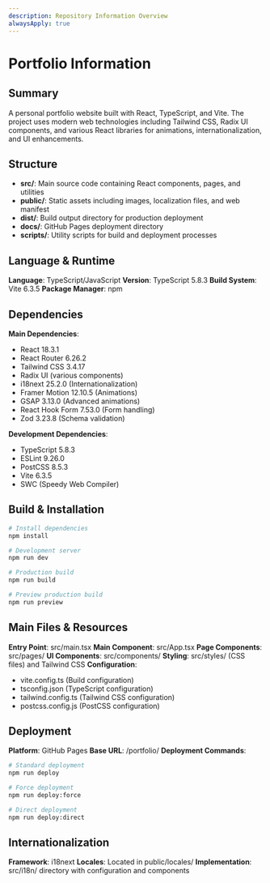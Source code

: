 ```yaml
---
description: Repository Information Overview
alwaysApply: true
---
```


# Portfolio Information

## Summary
A personal portfolio website built with React, TypeScript, and Vite. The project uses modern web technologies including Tailwind CSS, Radix UI components, and various React libraries for animations, internationalization, and UI enhancements.

## Structure
- **src/**: Main source code containing React components, pages, and utilities
- **public/**: Static assets including images, localization files, and web manifest
- **dist/**: Build output directory for production deployment
- **docs/**: GitHub Pages deployment directory
- **scripts/**: Utility scripts for build and deployment processes

## Language & Runtime
**Language**: TypeScript/JavaScript
**Version**: TypeScript 5.8.3
**Build System**: Vite 6.3.5
**Package Manager**: npm

## Dependencies
**Main Dependencies**:
- React 18.3.1
- React Router 6.26.2
- Tailwind CSS 3.4.17
- Radix UI (various components)
- i18next 25.2.0 (Internationalization)
- Framer Motion 12.10.5 (Animations)
- GSAP 3.13.0 (Advanced animations)
- React Hook Form 7.53.0 (Form handling)
- Zod 3.23.8 (Schema validation)

**Development Dependencies**:
- TypeScript 5.8.3
- ESLint 9.26.0
- PostCSS 8.5.3
- Vite 6.3.5
- SWC (Speedy Web Compiler)

## Build & Installation
```bash
# Install dependencies
npm install

# Development server
npm run dev

# Production build
npm run build

# Preview production build
npm run preview
```

## Main Files & Resources
**Entry Point**: src/main.tsx
**Main Component**: src/App.tsx
**Page Components**: src/pages/
**UI Components**: src/components/
**Styling**: src/styles/ (CSS files) and Tailwind CSS
**Configuration**: 
- vite.config.ts (Build configuration)
- tsconfig.json (TypeScript configuration)
- tailwind.config.ts (Tailwind CSS configuration)
- postcss.config.js (PostCSS configuration)

## Deployment
**Platform**: GitHub Pages
**Base URL**: /portfolio/
**Deployment Commands**:
```bash
# Standard deployment
npm run deploy

# Force deployment
npm run deploy:force

# Direct deployment
npm run deploy:direct
```

## Internationalization
**Framework**: i18next
**Locales**: Located in public/locales/
**Implementation**: src/i18n/ directory with configuration and components